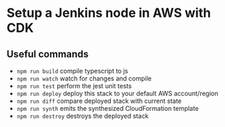 # Setup a Jenkins node in AWS with CDK

## Useful commands

- `npm run build` compile typescript to js
- `npm run watch` watch for changes and compile
- `npm run test` perform the jest unit tests
- `npm run deploy` deploy this stack to your default AWS account/region
- `npm run diff` compare deployed stack with current state
- `npm run synth` emits the synthesized CloudFormation template
- `npm run destroy` destroys the deployed stack
